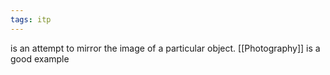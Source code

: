 ```yaml
---
tags: itp
---
```

is an attempt to mirror the image of a particular object. [[Photography]] is a good example